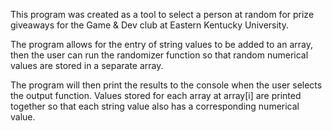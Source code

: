 This program was created as a tool to select a person at random for prize giveaways for the Game & Dev club at Eastern Kentucky University.

The program allows for the entry of string values to be added to an array, then the user can run the randomizer function so that random numerical
values are stored in a separate array.

The program will then print the results to the console when the user selects the output function.  Values stored for each array at array[i] are printed together
so that each string value also has a corresponding numerical value.
